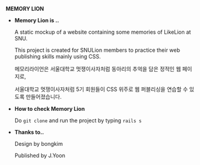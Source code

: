 **MEMORY LION**

* **Memory Lion is ..**

    A static mockup of a website containing some memories of LikeLion at SNU.

    This project is created for SNULion members to practice their web publishing skills mainly using CSS.

    메모리라이언은 서울대학교 멋쟁이사자처럼 동아리의 추억을 담은 정적인 웹 페이지로,

    서울대학교 멋쟁이사자처럼 5기 회원들이 CSS 위주로 웹 퍼블리싱을 연습할 수 있도록 만들어졌습니다.

* **How to check Memory Lion**

    Do `git clone` and run the project by typing `rails s`

* **Thanks to..**

    Design by bongkim

    Published by J.Yoon

